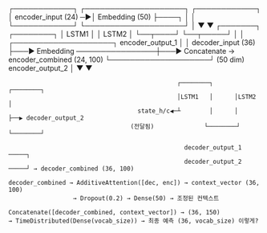   ┌────────────┐         ┌────────────────────┐         ┌────────────┐
  │ encoder_input (24) ─▶│  Embedding (50)     ├────┐    │            │
  └────────────┘         └────────────────────┘    │    ▼            ▼
                                                 ┌───────┐      ┌────────┐
                                                 │ LSTM1 │      │ LSTM2  │
                                                 └──┬────┘      └──┬─────┘
                                                    │              │
             ┌────────────────────┐               encoder_output_1 │
             │ decoder_input (36) ├───▶ Embedding ────────────────┼───▶ Concatenate → encoder_combined (24, 100)
             └────────────────────┘              (50 dim)        encoder_output_2 │
                                                       ▼                          ▼

                                                   ┌────────┐      ┌────────┐
                                                   │LSTM1   │      │LSTM2   │
                                        state_h/c◀─┴        │      │        ├──▶ decoder_output_2
                                      (전달됨)              └────────┘      └────────┘

                                                     decoder_output_1 ─────┐
                                                     decoder_output_2 ─────┘ → decoder_combined (36, 100)

    decoder_combined → AdditiveAttention([dec, enc]) → context_vector (36, 100)
                      → Dropout(0.2) → Dense(50) → 조정된 컨텍스트

    Concatenate([decoder_combined, context_vector]) → (36, 150)
    → TimeDistributed(Dense(vocab_size)) → 최종 예측 (36, vocab_size) 이렇게?
